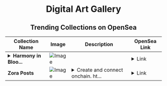 <div align="center">

# Digital Art Gallery

## Trending Collections on OpenSea

| Collection Name                       | Image                                                                                     | Description                       | OpenSea Link                                                                                          |
|---------------------------------------|-------------------------------------------------------------------------------------------|-----------------------------------|--------------------------------------------------------------------------------------------------------|
| **<details><summary>Harmony in Bloo...</summary>Harmony in Bloom</details>** | ![Image](https://i.seadn.io/s/raw/files/29cac26ca1b954a2799a5e9ae94fcd76.jpg?w=500&auto=format?w=200&auto=format) |  | <details><summary>Link</summary>[Harmony in Bloom](https://opensea.io/collection/harmony-in-bloom)</details> |
| **Zora Posts** | ![Image](https://i.seadn.io/s/raw/files/ba0b41d6d1c40ea47dc44f2a3c1fa37c.jpg?w=500&auto=format?w=200&auto=format) | <details><summary>Create and connect onchain. ht...</summary>Create and connect onchain. https://zora.co</details> | <details><summary>Link</summary>[Zora Posts](https://opensea.io/collection/zora-posts-10903)</details> |

</div>